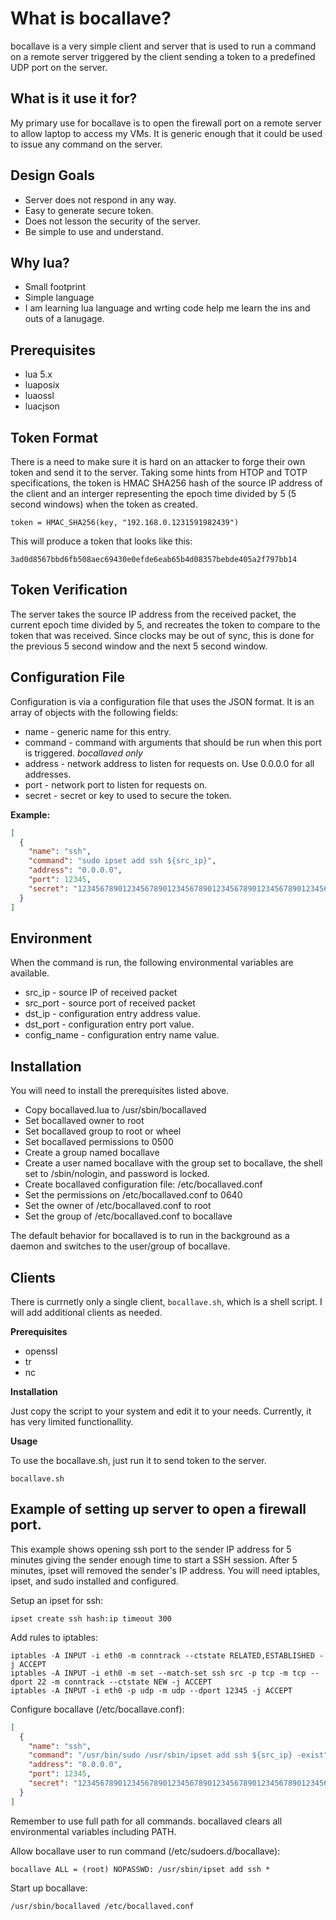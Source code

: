 # What is bocallave?

bocallave is a very simple client and server that is used to run a
command on a remote server triggered by the client sending a token to
a predefined UDP port on the server.

## What is it use it for?

My primary use for bocallave is to open the firewall port on a remote
server to allow laptop to access my VMs. It is generic enough that it
could be used to issue any command on the server.

## Design Goals

* Server does not respond in any way.
* Easy to generate secure token.
* Does not lesson the security of the server.
* Be simple to use and understand.

## Why lua?

* Small footprint
* Simple language
* I am learning lua language and wrting code help me learn the ins and outs of a lanugage.

## Prerequisites

* lua 5.x
* luaposix
* luaossl
* luacjson

## Token Format

There is a need to make sure it is hard on an attacker to forge their
own token and send it to the server. Taking some hints from HTOP and
TOTP specifications, the token is HMAC SHA256 hash of the source IP
address of the client and an interger representing the epoch time
divided by 5 (5 second windows) when the token as created.

    token = HMAC_SHA256(key, "192.168.0.1231591982439")

This will produce a token that looks like this:

    3ad0d8567bbd6fb508aec69430e0efde6eab65b4d08357bebde405a2f797bb14

## Token Verification

The server takes the source IP address from the received packet, the
current epoch time divided by 5, and recreates the token to compare to
the token that was received.  Since clocks may be out of sync, this is done for
the previous 5 second window and the next 5 second window.

## Configuration File

Configuration is via a configuration file that uses the JSON format.
It is an array of objects with the following fields:

* name - generic name for this entry.
* command - command with arguments that should be run when this port is triggered. *bocallaved only*
* address - network address to listen for requests on.  Use 0.0.0.0 for all addresses.
* port - network port to listen for requests on.
* secret - secret or key to used to secure the token.

**Example:**

```json
[
  {
    "name": "ssh",
    "command": "sudo ipset add ssh ${src_ip}",
    "address": "0.0.0.0",
    "port": 12345,
    "secret": "123456789012345678901234567890123456789012345678901234567890"
  }
]
```

## Environment

When the command is run, the following environmental variables are available.

* src_ip - source IP of received packet
* src_port - source port of received packet
* dst_ip - configuration entry address value.
* dst_port - configuration entry port value.
* config_name - configuration entry name value.

## Installation

You will need to install the prerequisites listed above.

* Copy bocallaved.lua to /usr/sbin/bocallaved
* Set bocallaved owner to root
* Set bocallaved group to root or wheel
* Set bocallaved permissions to 0500
* Create a group named bocallave
* Create a user named bocallave with the group set to bocallave, the
  shell set to /sbin/nologin, and password is locked.
* Create bocallaved configuration file: /etc/bocallaved.conf
* Set the permissions on /etc/bocallaved.conf to 0640
* Set the owner of /etc/bocallaved.conf to root
* Set the group of /etc/bocallaved.conf to bocallave

The default behavior for bocallaved is to run in the background as a
daemon and switches to the user/group of bocallave.

## Clients

There is currnetly only a single client, `bocallave.sh`, which is a
shell script. I will add additional clients as needed.

**Prerequisites**

* openssl
* tr
* nc

**Installation**

Just copy the script to your system and edit it to your
needs. Currently, it has very limited functionallity.

**Usage**

To use the bocallave.sh, just run it to send token to the server.

    bocallave.sh

## Example of setting up server to open a firewall port.

This example shows opening ssh port to the sender IP address for 5
minutes giving the sender enough time to start a SSH session. After 5
minutes, ipset will removed the sender's IP address.  You will need
iptables, ipset, and sudo installed and configured.

Setup an ipset for ssh:

    ipset create ssh hash:ip timeout 300

Add rules to iptables:

    iptables -A INPUT -i eth0 -m conntrack --ctstate RELATED,ESTABLISHED -j ACCEPT
    iptables -A INPUT -i eth0 -m set --match-set ssh src -p tcp -m tcp --dport 22 -m conntrack --ctstate NEW -j ACCEPT
    iptables -A INPUT -i eth0 -p udp -m udp --dport 12345 -j ACCEPT

Configure bocallave (/etc/bocallave.conf):

```json
[
  {
    "name": "ssh",
    "command": "/usr/bin/sudo /usr/sbin/ipset add ssh ${src_ip} -exist",
    "address": "0.0.0.0",
    "port": 12345,
    "secret": "123456789012345678901234567890123456789012345678901234567890"
  }
]
```

Remember to use full path for all commands. bocallaved clears all
environmental variables including PATH.

Allow bocallave user to run command (/etc/sudoers.d/bocallave):

    bocallave ALL = (root) NOPASSWD: /usr/sbin/ipset add ssh *

Start up bocallave:

    /usr/sbin/bocallaved /etc/bocallaved.conf

